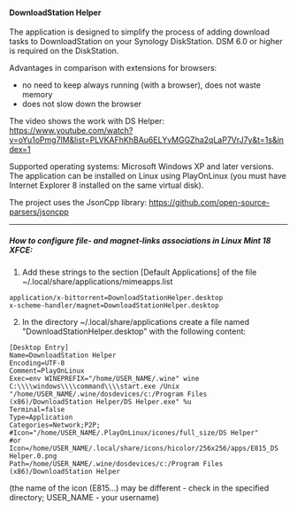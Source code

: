 #### DownloadStation Helper

The application is designed to simplify the process of adding download tasks to DownloadStation on your Synology DiskStation.
DSM 6.0 or higher is required on the DiskStation.

Advantages in comparison with extensions for browsers:
 - no need to keep always running (with a browser), does not waste memory
 - does not slow down the browser

The video shows the work with DS Helper: https://www.youtube.com/watch?v=oYu1oPmg7lM&list=PLVKAFhKhBAu6ELYvMGGZha2qLaP7VrJ7y&t=1s&index=1

Supported operating systems:  Microsoft Windows XP and later versions.
The application can be installed on Linux using PlayOnLinux (you must have Internet Explorer 8 installed on the same virtual disk).

The project uses the JsonCpp library:
https://github.com/open-source-parsers/jsoncpp

-----

##### How to configure file- and magnet-links associations in Linux Mint 18 XFCE:
1. Add these strings to the section [Default Applications] of the file ~/.local/share/applications/mimeapps.list
```
application/x-bittorrent=DownloadStationHelper.desktop
x-scheme-handler/magnet=DownloadStationHelper.desktop
```
2. In the directory ~/.local/share/applications create a file named "DownloadStationHelper.desktop" with the following content:
```
[Desktop Entry]
Name=DownloadStation Helper
Encoding=UTF-8
Comment=PlayOnLinux
Exec=env WINEPREFIX="/home/USER_NAME/.wine" wine C:\\\\windows\\\\command\\\\start.exe /Unix "/home/USER_NAME/.wine/dosdevices/c:/Program Files (x86)/DownloadStation Helper/DS Helper.exe" %u
Terminal=false
Type=Application
Categories=Network;P2P;
#Icon="/home/USER_NAME/.PlayOnLinux/icones/full_size/DS Helper"
#or
Icon=/home/USER_NAME/.local/share/icons/hicolor/256x256/apps/E815_DS Helper.0.png
Path=/home/USER_NAME/.wine/dosdevices/c:/Program Files (x86)/DownloadStation Helper
```
(the name of the icon (E815...) may be different - check in the specified directory; USER_NAME - your username)
